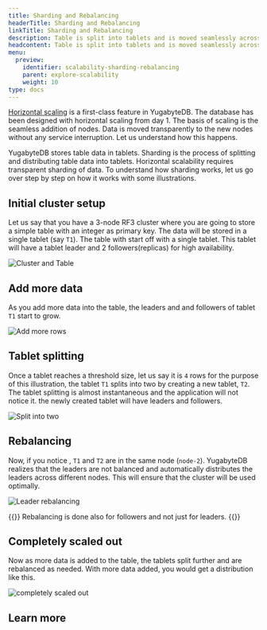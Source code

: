```yaml
---
title: Sharding and Rebalancing
headerTitle: Sharding and Rebalancing
linkTitle: Sharding and Rebalancing
description: Table is split into tablets and is moved seamlessly across nodes
headcontent: Table is split into tablets and is moved seamlessly across nodes
menu:
  preview:
    identifier: scalability-sharding-rebalancing
    parent: explore-scalability
    weight: 10
type: docs
---
```


[Horizontal scaling](../) is a first-class feature in YugabyteDB. The database has been designed with horizontal scaling from day 1. The basis of scaling is the seamless addition of nodes. Data is moved transparently to the new nodes without any service interruption. Let us understand how this happens.

YugabyteDB stores table data in tablets. Sharding is the process of splitting and distributing table data into tablets. Horizontal scalability requires transparent sharding of data. To understand how sharding works, let us go over step by step on how it works with some illustrations.

## Initial cluster setup

Let us say that you have a 3-node RF3 cluster where you are going to store a simple table with an integer as primary key. The data will be stored in a single tablet (say `T1`). The table with start off with a single tablet. This tablet will have a tablet leader and 2 followers(replicas) for high availability.

![Cluster and Table](/images/explore/scalability/sharding-cluster-setup.png)

## Add more data

As you add more data into the table, the leaders and and followers of tablet `T1` start to grow.

![Add more rows](/images/explore/scalability/sharding-single-tablet-add-data.png)

## Tablet splitting

Once a tablet reaches a threshold size, let us say it is `4` rows for the purpose of this illustration, the tablet `T1` splits into two by creating a new tablet, `T2`. The tablet splitting is almost instantaneous and the application will not notice it. the newly created tablet will have leaders and followers.

![Split into two](/images/explore/scalability/sharding-single-tablet-split.png)

## Rebalancing

Now, if you notice , `T1` and `T2` are in the same node (`node-2`). YugabyteDB realizes that the leaders are not balanced and automatically distributes the leaders across different nodes. This will ensure that the cluster will be used optimally.

![Leader rebalancing](/images/explore/scalability/sharding-leader-rebalancing.png)

{{<note>}}
Rebalancing is done also for followers and not just for leaders.
{{</note>}}

## Completely scaled out

Now as more data is added to the table, the tablets split further and are rebalanced as needed. With more data added, you would get a distribution like this.

![completely scaled out](/images/explore/scalability/sharding-fully-scaled.png)




## Learn more
